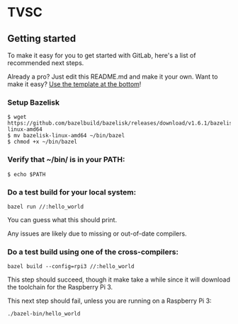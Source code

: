 # TVSC

## Getting started

To make it easy for you to get started with GitLab, here's a list of recommended next steps.

Already a pro? Just edit this README.md and make it your own. Want to make it easy? [Use the template at the bottom](#editing-this-readme)!

### Setup Bazelisk
```
$ wget https://github.com/bazelbuild/bazelisk/releases/download/v1.6.1/bazelisk-linux-amd64
$ mv bazelisk-linux-amd64 ~/bin/bazel
$ chmod +x ~/bin/bazel
```

### Verify that ~/bin/ is in your PATH:
```
$ echo $PATH
```

### Do a test build for your local system:
```
bazel run //:hello_world
```

You can guess what this should print.

Any issues are likely due to missing or out-of-date compilers.

### Do a test build using one of the cross-compilers:
```
bazel build --config=rpi3 //:hello_world
```

This step should succeed, though it make take a while since it will download the toolchain for the Raspberry Pi 3.

This next step should fail, unless you are running on a Raspberry Pi 3:

```
./bazel-bin/hello_world
```
